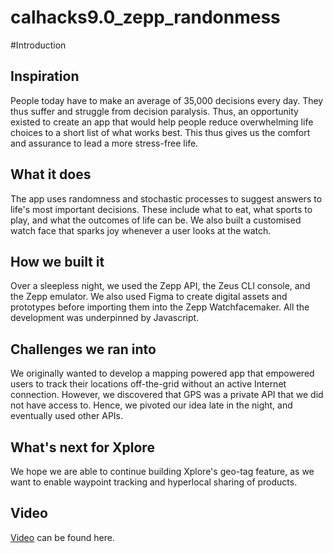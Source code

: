 # calhacks9.0_zepp_randonmess

#Introduction

## Inspiration
People today have to make an average of 35,000 decisions every day. They thus suffer and struggle from decision paralysis. Thus, an opportunity existed to create an app that would help people reduce overwhelming life choices to a short list of what works best. This thus gives us the comfort and assurance to lead a more stress-free life. 

## What it does
The app uses randomness and stochastic processes to suggest answers to life's most important decisions. These include what to eat, what sports to play, and what the outcomes of life can be.  We also built a customised watch face that sparks joy whenever a user looks at the watch.

## How we built it
Over a sleepless night, we used the Zepp API, the Zeus CLI console, and the Zepp emulator. We also used Figma to create digital assets and prototypes before importing them into the Zepp Watchfacemaker. All the development was underpinned by Javascript. 

## Challenges we ran into
We originally wanted to develop a mapping powered app that empowered users to track their locations off-the-grid without an active Internet connection. However, we discovered that GPS was a private API that we did not have access to. Hence, we pivoted our idea late in the night, and eventually used other APIs.
 
## What's next for Xplore
We hope we are able to continue building Xplore's geo-tag feature, as we want to enable waypoint tracking and hyperlocal sharing of products. 

## Video
<p><a href="https://youtu.be/sbEjGK0KBLI">Video</a> can be found here.</p>
